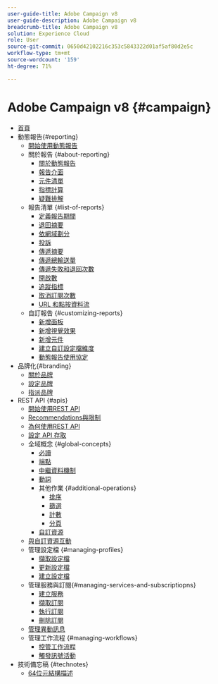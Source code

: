```yaml
---
user-guide-title: Adobe Campaign v8
user-guide-description: Adobe Campaign v8
breadcrumb-title: Adobe Campaign v8
solution: Experience Cloud
role: User
source-git-commit: 0650d42102216c353c5843322d01af5af80d2e5c
workflow-type: tm+mt
source-wordcount: '159'
ht-degree: 71%

---
```


# Adobe Campaign v8 {#campaign}

+ [首頁](campaign-standard-migration-home.md)
+ 動態報告{#reporting}
   + [開始使用動態報告](reporting/get-started-reporting.md)
   + 關於報告 {#about-reporting}
      + [關於動態報告](reporting/about-dynamic-reports.md)
      + [報告介面](reporting/reporting-interface.md)
      + [元件清單](reporting/list-of-components.md)
      + [指標計算](reporting/indicator-calculation.md)
      + [疑難排解](reporting/troubleshooting.md)
   + 報告清單 {#list-of-reports}
      + [定義報告期間](reporting/defining-the-report-period.md)
      + [退回摘要](reporting/bounce-summary.md)
      + [依網域劃分](reporting/breakdown-by-domains.md)
      + [投訴](reporting/complaints.md)
      + [傳遞摘要](reporting/delivery-summary.md)
      + [傳遞總輸送量](reporting/delivery-throughput.md)
      + [傳遞失敗和退回次數](reporting/non-deliverables-and-bounces.md)
      + [開啟數](reporting/opens.md)
      + [追蹤指標](reporting/tracking-indicators.md)
      + [取消訂閱次數](reporting/unsubscriptions.md)
      + [URL 和點按資料流](reporting/urls-and-click-streams.md)
   + 自訂報告 {#customizing-reports}
      + [新增面板](reporting/adding-panels.md)
      + [新增視覺效果](reporting/adding-visualizations.md)
      + [新增元件](reporting/adding-components.md)
      + [建立自訂設定檔維度](reporting/creating-a-custom-profile-dimension.md)
      + [動態報告使用協定](reporting/pii-agreement.md)
+ 品牌化{#branding}
   + [關於品牌](branding/branding-gs.md)
   + [設定品牌](branding/branding-configure.md)
   + [指派品牌](branding/branding-assign.md)
+ REST API {#apis}
   + [開始使用REST API](api/get-started-apis.md)
   + [Recommendations與限制](api/limitations.md)
   + [為何使用REST API](api/why-using-campaign-standard-apis.md)
   + [設定 API 存取](api/setting-up-api-access.md)
   + 全域概念 {#global-concepts}
      + [必讀](api/must-read.md)
      + [端點](api/endpoints.md)
      + [中繼資料機制](api/metadata-mechanism.md)
      + [動詞](api/verbs.md)
      + 其他作業 {#additional-operations}
         + [排序](api/sorting.md)
         + [篩選](api/filtering.md)
         + [計數](api/counting.md)
         + [分頁](api/pagination.md)
      + [自訂資源](api/custom-resources.md)
   + [與自訂資源互動](api/interacting-with-custom-resources.md)
   + 管理設定檔 {#managing-profiles}
      + [擷取設定檔](api/retrieving-profiles.md)
      + [更新設定檔](api/updating-profiles.md)
      + [建立設定檔](api/creating-profiles-api.md)
   + 管理服務與訂閱{#managing-services-and-subscriptiopns}
      + [建立服務](api/creating-a-service.md)
      + [擷取訂閱](api/retrieving-subscriptions.md)
      + [執行訂閱](api/perform-subscriptions.md)
      + [刪除訂閱](api/deleting-subscriptions.md)
   + [管理異動訊息](api/managing-transactional-messages.md)
   + 管理工作流程 {#managing-workflows}
      + [控管工作流程](api/controlling-a-workflow.md)
      + [觸發訊號活動](api/triggering-a-signal-activity.md)
+ 技術備忘稿 {#technotes}
   + [64位元結構描述](technotes/64-bit-tables.md)

